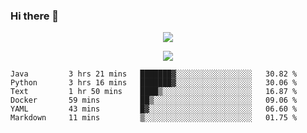 ### Hi there 👋

<!--
**SuuTTT/SuuTTT** is a ✨ _special_ ✨ repository because its `README.md` (this file) appears on your GitHub profile.

Here are some ideas to get you started:

- 🔭 I’m currently working on ...
- 🌱 I’m currently learning ...
- 👯 I’m looking to collaborate on ...
- 🤔 I’m looking for help with ...
- 💬 Ask me about ...
- 📫 How to reach me: ...
- 😄 Pronouns: ...
- ⚡ Fun fact: ...
-->

<div align='center'>
    <p align='center'>
        <img src='https://github-readme-stats.vercel.app/api?line_height=27&username=SuuTTT&show_icons=true&theme=solarized-light'/>
    </p>
</div>    
<div align='center'>  
    <p align='center'>
        <img src='https://github-readme-stats.vercel.app/api/wakatime?username=SuuTTT&theme=solarized-light'/>
    </p>
    
</div>  

<!--START_SECTION:waka-->

```text
Java         3 hrs 21 mins   ███████▓░░░░░░░░░░░░░░░░░   30.82 %
Python       3 hrs 16 mins   ███████▓░░░░░░░░░░░░░░░░░   30.06 %
Text         1 hr 50 mins    ████▒░░░░░░░░░░░░░░░░░░░░   16.87 %
Docker       59 mins         ██▒░░░░░░░░░░░░░░░░░░░░░░   09.06 %
YAML         43 mins         █▓░░░░░░░░░░░░░░░░░░░░░░░   06.60 %
Markdown     11 mins         ▒░░░░░░░░░░░░░░░░░░░░░░░░   01.75 %
```

<!--END_SECTION:waka-->
